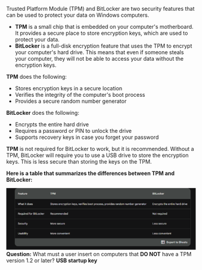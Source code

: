   Trusted Platform Module (TPM) and BitLocker are two security features that can be used to protect your data on Windows computers.

- **TPM** is a small chip that is embedded on your computer's motherboard. It provides a secure place to store encryption keys, which are used to protect your data.
- **BitLocker** is a full-disk encryption feature that uses the TPM to encrypt your computer's hard drive. This means that even if someone steals your computer, they will not be able to access your data without the encryption keys.

**TPM** does the following:

- Stores encryption keys in a secure location
- Verifies the integrity of the computer's boot process
- Provides a secure random number generator

**BitLocker** does the following:

- Encrypts the entire hard drive
- Requires a password or PIN to unlock the drive
- Supports recovery keys in case you forget your password

**TPM** is not required for BitLocker to work, but it is recommended. Without a TPM, BitLocker will require you to use a USB drive to store the encryption keys. This is less secure than storing the keys on the TPM.

**Here is a table that summarizes the differences between TPM and BitLocker:**


![](../Attachments/Pasted%20image%2020231105010425.png)
**Question:** What must a user insert on computers that **DO NOT** have a TPM version 1.2 or later?
**USB startup key** 